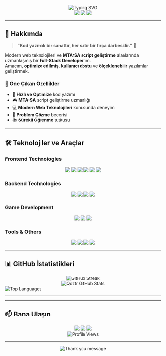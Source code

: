 <div align="center">
  <img src="https://readme-typing-svg.herokuapp.com?font=Fira+Code&weight=500&size=35&pause=1000&color=2E7BFF&center=true&vCenter=true&width=600&height=100&lines=Merhaba%2C+Ben+Qoztr+%F0%9F%91%8B;Full+Stack+Developer;Script+Creator;MTA%3ASA+Specialist" alt="Typing SVG" />
</div>

<div align="center">
  <img src="https://img.shields.io/badge/Status-Active%20Developer-brightgreen?style=for-the-badge&logo=github&logoColor=white" />
  <img src="https://img.shields.io/badge/Experience-3%2B%20Years-blue?style=for-the-badge&logo=code&logoColor=white" />
  <img src="https://img.shields.io/badge/Location-T%C3%BCrkiye-red?style=for-the-badge&logo=location&logoColor=white" />
</div>

---

## 🎯 **Hakkımda**

> **"Kod yazmak bir sanattır, her satır bir fırça darbesidir."** 🎨

Modern web teknolojileri ve **MTA:SA script geliştirme** alanlarında uzmanlaşmış bir **Full-Stack Developer**'ım.  
Amacım, **optimize edilmiş**, **kullanıcı dostu** ve **ölçeklenebilir** yazılımlar geliştirmek.

### 🌟 **Öne Çıkan Özellikler**
- 🚀 **Hızlı ve Optimize** kod yazımı
- 🎮 **MTA:SA** script geliştirme uzmanlığı
- 💻 **Modern Web Teknolojileri** konusunda deneyim
- 🔧 **Problem Çözme** becerisi
- 📚 **Sürekli Öğrenme** tutkusu

---

## 🛠️ **Teknolojiler ve Araçlar**

### **Frontend Technologies**
<div align="center">
  <img src="https://img.shields.io/badge/TypeScript-007ACC?style=for-the-badge&logo=typescript&logoColor=white" />
  <img src="https://img.shields.io/badge/React-20232A?style=for-the-badge&logo=react&logoColor=61DAFB" />
  <img src="https://img.shields.io/badge/Next.js-000000?style=for-the-badge&logo=next.js&logoColor=white" />
  <img src="https://img.shields.io/badge/JavaScript-F7DF1E?style=for-the-badge&logo=javascript&logoColor=black" />
  <img src="https://img.shields.io/badge/HTML5-E34F26?style=for-the-badge&logo=html5&logoColor=white" />
  <img src="https://img.shields.io/badge/CSS3-1572B6?style=for-the-badge&logo=css3&logoColor=white" />
</div>

### **Backend Technologies**
<div align="center">
  <img src="https://img.shields.io/badge/Node.js-43853D?style=for-the-badge&logo=node.js&logoColor=white" />
  <img src="https://img.shields.io/badge/Express.js-000000?style=for-the-badge&logo=express&logoColor=white" />
  <img src="https://img.shields.io/badge/MongoDB-4EA94B?style=for-the-badge&logo=mongodb&logoColor=white" />
  <img src="https://img.shields.io/badge/PostgreSQL-316192?style=for-the-badge&logo=postgresql&logoColor=white" />
</div>

### **Game Development**
<div align="center">
  <img src="https://img.shields.io/badge/Lua-2C2D72?style=for-the-badge&logo=lua&logoColor=white" />
  <img src="https://img.shields.io/badge/MTA:SA-000000?style=for-the-badge&logo=game&logoColor=white" />
  <img src="https://img.shields.io/badge/Game+Scripting-FF6B6B?style=for-the-badge&logo=gamepad&logoColor=white" />
</div>

### **Tools & Others**
<div align="center">
  <img src="https://img.shields.io/badge/Git-F05032?style=for-the-badge&logo=git&logoColor=white" />
  <img src="https://img.shields.io/badge/GitHub-100000?style=for-the-badge&logo=github&logoColor=white" />
  <img src="https://img.shields.io/badge/VS_Code-007ACC?style=for-the-badge&logo=visual-studio-code&logoColor=white" />
  <img src="https://img.shields.io/badge/Docker-2496ED?style=for-the-badge&logo=docker&logoColor=white" />
</div>

---

## 📊 **GitHub İstatistikleri**
<div align="center">
  <img src="https://github-readme-streak-stats.herokuapp.com/?user=qoztr&theme=radical&hide_border=true&background=0D1117&stroke=2E7BFF&ring=2E7BFF&fire=FF6B6B&currStreakNum=FFFFFF&sideNums=FFFFFF&currStreakLabel=2E7BFF&sideLabels=2E7BFF&dates=FFFFFF" alt="GitHub Streak" />
</div>

<div align="center">
  <img src="https://github-readme-stats.vercel.app/api?username=qoztr&show_icons=true&theme=radical&hide_border=true&bg_color=0D1117&title_color=2E7BFF&icon_color=2E7BFF&text_color=FFFFFF&card_width=800" alt="Qoztr GitHub Stats" />
</div>

  <img src="https://github-readme-stats.vercel.app/api/top-langs/?username=qoztr&layout=compact&theme=radical&hide_border=true&bg_color=0D1117&title_color=2E7BFF&text_color=FFFFFF" alt="Top Languages" />
</div>

---





---

## 📫 **Bana Ulaşın**

<div align="center">
  <a href="https://discord.com/invite/sagyDEfrJd">
    <img src="https://img.shields.io/badge/Discord-5865F2?style=for-the-badge&logo=discord&logoColor=white" />
  </a>
  <a href="mailto:example@email.com">
    <img src="https://img.shields.io/badge/Mail-D14836?style=for-the-badge&logo=gmail&logoColor=white" />
  </a>
  <a href="https://github.com/qoztr">
    <img src="https://img.shields.io/badge/GitHub-100000?style=for-the-badge&logo=github&logoColor=white" />
  </a>
</div>

<div align="center">
  <img src="https://komarev.com/ghpvc/?username=qoztr&color=2E7BFF&style=for-the-badge&label=Ziyaretçi" alt="Profile Views" />
</div>





---

<div align="center">
  <img src="https://readme-typing-svg.herokuapp.com?font=Fira+Code&weight=500&size=20&pause=2000&color=2E7BFF&center=true&vCenter=true&width=600&height=50&lines=Te%C5%9Fekk%C3%BCrler+%F0%9F%91%8D;www.sonkoz.com" alt="Thank you message" />
</div>
